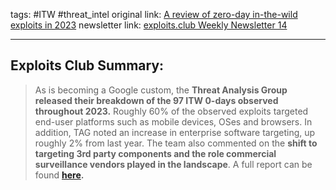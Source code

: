 tags: #ITW #threat_intel
original link:  [A review of zero-day in-the-wild exploits in 2023](https://blog.google/technology/safety-security/a-review-of-zero-day-in-the-wild-exploits-in-2023/?ref=blog.exploits.club)
newsletter link: [exploits.club Weekly Newsletter 14](https://blog.exploits.club/exploits-club-weekly-newsletter-14/) 

---
## Exploits Club Summary:
>  As is becoming a Google custom, the **Threat Analysis Group released their breakdown of the 97 ITW 0-days observed throughout 2023.** Roughly 60% of the observed exploits targeted end-user platforms such as mobile devices, OSes and browsers. In addition, TAG noted an increase in enterprise software targeting, up roughly 2% from last year. The team also commented on the **shift to targeting 3rd party components and the role commercial surveillance vendors played in the landscape**. A full report can be found [**here**](https://storage.googleapis.com/gweb-uniblog-publish-prod/documents/Year_in_Review_of_ZeroDays.pdf?ref=blog.exploits.club)**.**